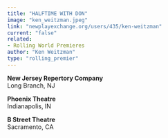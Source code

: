 ```yaml
---
title: "HALFTIME WITH DON"
image: "ken_weitzman.jpeg"
link: "newplayexchange.org/users/435/ken-weitzman"
current: "false"
related:
- Rolling World Premieres
author: "Ken Weitzman"
type: "rolling_premier"
---
```


**New Jersey Repertory Company**\
Long Branch, NJ

**Phoenix Theatre**\
Indianapolis, IN

**B Street Theatre**\
Sacramento, CA
